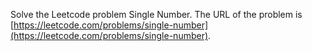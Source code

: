 Solve the Leetcode problem Single Number.
The URL of the problem is [https://leetcode.com/problems/single-number](https://leetcode.com/problems/single-number).
